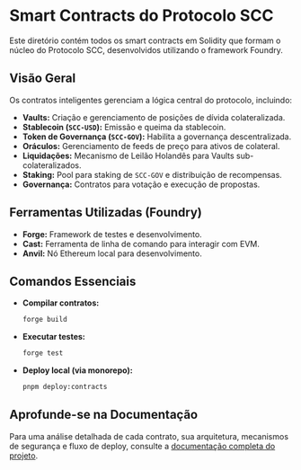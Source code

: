 # Smart Contracts do Protocolo SCC

Este diretório contém todos os smart contracts em Solidity que formam o núcleo do Protocolo SCC, desenvolvidos utilizando o framework Foundry.

## Visão Geral

Os contratos inteligentes gerenciam a lógica central do protocolo, incluindo:

*   **Vaults:** Criação e gerenciamento de posições de dívida colateralizada.
*   **Stablecoin (`SCC-USD`):** Emissão e queima da stablecoin.
*   **Token de Governança (`SCC-GOV`):** Habilita a governança descentralizada.
*   **Oráculos:** Gerenciamento de feeds de preço para ativos de colateral.
*   **Liquidações:** Mecanismo de Leilão Holandês para Vaults sub-colateralizados.
*   **Staking:** Pool para staking de `SCC-GOV` e distribuição de recompensas.
*   **Governança:** Contratos para votação e execução de propostas.

## Ferramentas Utilizadas (Foundry)

*   **Forge:** Framework de testes e desenvolvimento.
*   **Cast:** Ferramenta de linha de comando para interagir com EVM.
*   **Anvil:** Nó Ethereum local para desenvolvimento.

## Comandos Essenciais

*   **Compilar contratos:**
    ```bash
    forge build
    ```
*   **Executar testes:**
    ```bash
    forge test
    ```
*   **Deploy local (via monorepo):**
    ```bash
    pnpm deploy:contracts
    ```

## Aprofunde-se na Documentação

Para uma análise detalhada de cada contrato, sua arquitetura, mecanismos de segurança e fluxo de deploy, consulte a [documentação completa do projeto](../docs/README.md).